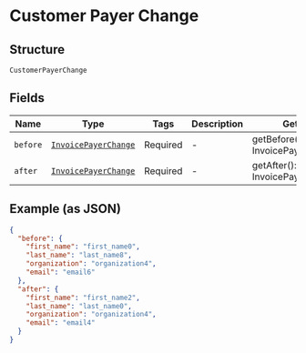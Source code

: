 
# Customer Payer Change

## Structure

`CustomerPayerChange`

## Fields

| Name | Type | Tags | Description | Getter | Setter |
|  --- | --- | --- | --- | --- | --- |
| `before` | [`InvoicePayerChange`](../../doc/models/invoice-payer-change.md) | Required | - | getBefore(): InvoicePayerChange | setBefore(InvoicePayerChange before): void |
| `after` | [`InvoicePayerChange`](../../doc/models/invoice-payer-change.md) | Required | - | getAfter(): InvoicePayerChange | setAfter(InvoicePayerChange after): void |

## Example (as JSON)

```json
{
  "before": {
    "first_name": "first_name0",
    "last_name": "last_name8",
    "organization": "organization4",
    "email": "email6"
  },
  "after": {
    "first_name": "first_name2",
    "last_name": "last_name0",
    "organization": "organization4",
    "email": "email4"
  }
}
```

